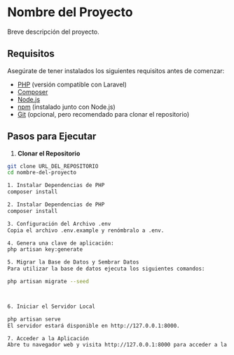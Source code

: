 # Nombre del Proyecto

Breve descripción del proyecto.

## Requisitos

Asegúrate de tener instalados los siguientes requisitos antes de comenzar:

- [PHP](https://www.php.net/) (versión compatible con Laravel)
- [Composer](https://getcomposer.org/)
- [Node.js](https://nodejs.org/)
- [npm](https://www.npmjs.com/) (instalado junto con Node.js)
- [Git](https://git-scm.com/) (opcional, pero recomendado para clonar el repositorio)

## Pasos para Ejecutar

1. **Clonar el Repositorio**

```bash
git clone URL_DEL_REPOSITORIO
cd nombre-del-proyecto

1. Instalar Dependencias de PHP
composer install

2. Instalar Dependencias de PHP
composer install

3. Configuración del Archivo .env
Copia el archivo .env.example y renómbralo a .env.

4. Genera una clave de aplicación:
php artisan key:generate

5. Migrar la Base de Datos y Sembrar Datos
Para utilizar la base de datos ejecuta los siguientes comandos:

php artisan migrate --seed



6. Iniciar el Servidor Local

php artisan serve
El servidor estará disponible en http://127.0.0.1:8000.

7. Acceder a la Aplicación
Abre tu navegador web y visita http://127.0.0.1:8000 para acceder a la aplicación.
